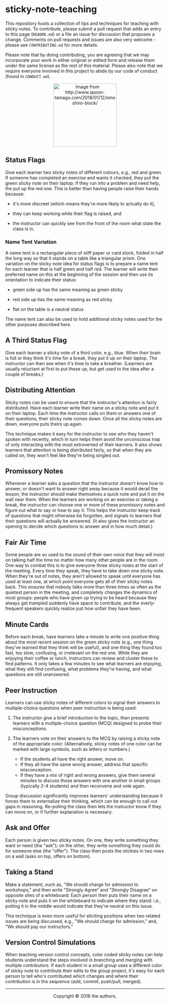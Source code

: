 # sticky-note-teaching

This repository hosts a collection of tips and techniques for teaching
with sticky notes.  To contribute, please submit a pull request that
adds an entry to this page (`README.md`) or a file an issue for
discussion that proposes a change.  Comments on pull requests and
issues are also very welcome - please see `CONTRIBUTING.md` for more
details.

Please note that by doing contributing, you are agreeing that we may
incorporate your work in either original or edited form and release
them under the same license as the rest of this material.  Please also
note that we require everyone involved in this project to abide by our
code of conduct (found in `CONDUCT.md`).

<div align="center">
  <a href="http://www.spoon-tamago.com/2018/01/12/omoshiro-block/"><img width="200px" src="./omoshiro-block-3.jpg" alt="Image from http://www.spoon-tamago.com/2018/01/12/omoshiro-block/" /></a>
</div>

## Status Flags

Give each learner two sticky notes of different colours, e.g., red and
green. If someone has completed an exercise and wants it checked, they
put the green sticky note on their laptop; if they run into a problem
and need help, the put up the red one. This is better than having
people raise their hands because:

*   it's more discreet (which means they're more likely to actually do
    it),

*   they can keep working while their flag is raised, and

*   the instructor can quickly see from the front of the room what state
    the class is in.

### Name Tent Variation

A name tent is a rectangular piece of stiff paper or card stock,
folded in half the long way so that it stands on a table like a
triangular prism.  One variation on the sticky note idea for status
flags is to prepare a name tent for each learner that is half green
and half red.  The learner will write their preferred name on this at
the beginning of the session and then use its orientation to indicate
their status:

* green side up has the same meaning as green sticky

* red side up has the same meaning as red sticky

* flat on the table is a neutral status

The name tent can also be used to hold additional sticky notes used
for the other purposes described here.

## A Third Status Flag

Give each learner a sticky note of a third color, e.g., blue.  When
their brain is full or they think it's time for a break, they put it
up on their laptop.  The instructor can then see when it's time to
take a breather.  (Learners are usually reluctant at first to put
these up, but get used to the idea after a couple of breaks.)

## Distributing Attention

Sticky notes can be used to ensure that the instructor's attention is
fairly distributed.  Have each learner write their name on a sticky
note and put it on their laptop.  Each time the instructor calls on
them or answers one of their questions, their sticky note comes down.
Once all the sticky notes are down, everyone puts theirs up again.

This technique makes it easy for the instructor to see who they
haven't spoken with recently, which in turn helps them avoid the
unconscious trap of only interacting with the most extroverted of
their learners.  It also shows learners that attention is being
distributed fairly, so that when they are called on, they won't feel
like they're being singled out.

## Promissory Notes

Whenever a learner asks a question that the instructor doesn't know
how to answer, or doesn't want to answer right away because it would
derail the lesson, the instructor should make themselves a quick note
and put it on the wall near them.  When the learners are working on an
exercise or taking a break, the instructor can choose one or more of
these promissory notes and figure out what to say or how to say it.
This helps the instructor keep track of questions that might otherwise
be forgotten, and signals to learners that their questions will
actually be answered.  (It also gives the instructor an opening to
decide which questions to answer and in how much detail.)

## Fair Air Time

Some people are so used to the sound of their own voice that they will
insist on talking half the time no matter how many other people are in
the room. One way to combat this is to give everyone three sticky
notes at the start of the meeting.  Every time they speak, they have
to take down one sticky note.  When they're out of notes, they aren't
allowed to speak until everyone has used at least one, at which point
everyone gets all of their sticky notes back.  This ensures that
nobody talks more than three times as often as the quietest person in
the meeting, and completely changes the dynamics of most groups:
people who have given up trying to be heard because they always get
trampled suddenly have space to contribute, and the overly-frequent
speakers quickly realize just how unfair they have been.

## Minute Cards

Before each break, have learners take a minute to write one positive
thing about the most recent session on the green sticky note (e.g.,
one thing they've learned that they think will be useful), and one
thing they found too fast, too slow, confusing, or irrelevant on the
red one. While they are enjoying their coffee or lunch, instructors
can review and cluster these to find patterns. It only takes a few
minutes to see what learners are enjoying, what they still find
confusing, what problems they're having, and what questions are still
unanswered.

## Peer Instruction

Learners can use sticky notes of different colors to signal their
answers to multiple-choice questions when peer instruction is being
used:

1.  The instructor give a brief introduction to the topic, then
    presents learners with a multiple-choice question (MCQ) designed
    to probe their misconceptions.

2.  The learners vote on their answers to the MCQ by raising a sticky
    note of the appropriate color.  (Alternatively, sticky notes of
    one color can be marked with large symbols, such as letters or
    numbers.)
    *   If the students all have the right answer, move on.
    *   If they all have the same wrong answer, address that specific
        misconception.
    *   If they have a mix of right and wrong answers, give them
        several minutes to discuss those answers with one another in
        small groups (typically 2-4 students) and then reconvene and
        vote again.

Group discussion significantly improves learners' understanding
because it forces them to externalize their thinking, which can be
enough to call out gaps in reasoning. Re-polling the class then lets
the instructor know if they can move on, or if further explanation is
necessary.

## Ask and Offer

Each person is given two sticky notes.  On one, they write something
they want or need (the "ask"); on the other, they write something they
could do for someone else (the "offer").  The class then posts the
stickies in two rows on a wall (asks on top, offers on bottom).

## Taking a Stand

Make a statement, such as, "We should charge for admission to
workshops," and then write "Strongly Agree" and "Strongly Disagree" on
opposite sites of a whiteboard.  Each person then puts their name on a
sticky note and puts it on the whiteboard to indicate where they
stand: i.e., putting it in the middle would indicate that they're
neutral on this issue.

This technique is even more useful for eliciting positions when two
related issues are being discussed, e.g., "We should charge for
admission," and, "We should pay our instructors."

## Version Control Simulations

When teaching version control concepts, color coded sticky notes
can help students understand the steps involved in branching and
merging with multiple contributors. If each student in a small group
uses a different color of sticky note to contribute their edits to the
group project, it's easy for each person to tell who's contributed 
which changes and where their contribution is in the sequence (add, 
commit, push/pull, merged).

---

<div align="center">
Copyright © 2018 the authors.
</div>
